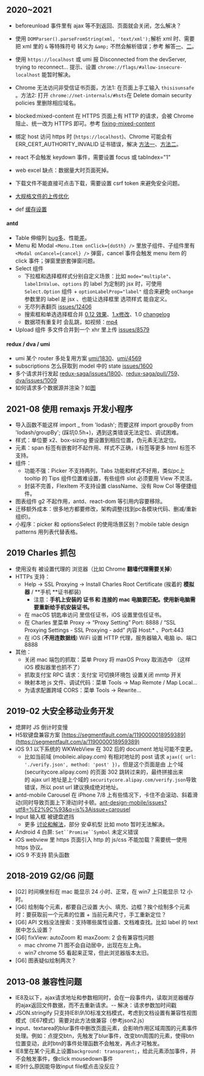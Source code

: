 

## 2020~2021

- beforeunload 事件里有 ajax 等不到返回、页面就会关闭，怎么解决？
- 使用 `DOMParser().parseFromString(xml, 'text/xml');`解析 xml 时、需要把 xml 里的 `&` 等特殊符号 转义为 `&amp;` 不然会解析错误；参考 解答[一](https://stackoverflow.com/questions/17423495/how-to-solve-ampersand-conversion-issue-in-xml)、[二](https://stackoverflow.com/questions/11555890/how-to-parse-xml-with-special-character-specifically-for-ampersand)。
- 使用 `https://localhost` 或 umi 报 Disconnected from the devServer, trying to reconnect... 提示、设置 `chrome://flags/#allow-insecure-localhost` 能暂时解决。
- Chrome 无法访问非受信证书页面，方法1: 在页面上手工输入 `thisisunsafe` 。方法2: 打开 `chrome://net-internals/#hsts`在 Delete domain security policies 里删除相应域名。
- blocked:mixed-content 在 HTTPS 页面上有 HTTP 的请求，会被 Chrome 阻止、统一改为 HTTPS 即可。参考 [fixing-mixed-content](https://developers.google.com/web/fundamentals/security/prevent-mixed-content/fixing-mixed-content?hl=zh-cn)
- 绑定 host 访问 https 时 (`https://localhost`)、Chrome 可能会有 ERR_CERT_AUTHORITY_INVALID 证书错误，解决 [方法一](https://segmentfault.com/a/1190000021843971)、[方法二](https://blog.csdn.net/xujing19920814/article/details/53966948)。


- react 不会触发 keydown 事件，需要设置 focus 或 tabIndex="1"
- web excel 缺点：数据量大时页面死掉。
- 下载文件不能直接可点击下载，需要设置 csrf token 来避免安全问题。
- [大规格文件的上传优化](https://aotu.io/notes/2020/05/12/file-upload/index.html)
- def [缓存设置](https://work.def.alibaba-inc.com/doc/assets_header#5qC85byP)


#### antd

- Table 伸缩列 [bug多](https://github.com/ant-design/ant-design/commit/84c65582c71c66df9744177d337cfd3d4ce1a713)、性能[差](https://github.com/ant-design/ant-design/issues/28214)。
- Menu 和 Modal `<Menu.Item onClick={doSth} />` 里放子组件、子组件里有 `<Modal onCancel={cancel} />` 弹窗，cancel 事件会触发 menu item 的 click 事件；弹窗里嵌套弹窗问题。
- Select 组件
   - 下拉框和选择框样式分别自定义场景：比如 `mode="multiple"`、`labelInValue`、`options` 的 label 为定制的 jsx 时，可使用 `Select.Option` 组件 + `optionLabelProp="label"` 组合来避免 `onChange` 参数里的 label 是 jsx 、也能让选择框里 选项样式 能自定义。
   - 无尽列表翻页 [issues/12406](https://github.com/ant-design/ant-design/issues/12406)
   - 搜索框和单选选择框合并 [0.12 效果](https://012x.ant.design/components/select/#demo-search)、[1.x修改](https://github.com/ant-design/ant-design/issues/1390)、1.0 [changelog](https://github.com/ant-design/ant-design/issues/1050)
   - 数据项有重复时 会乱跳，如视频：[mp4](https://gw.alipayobjects.com/os/rmsportal/GxGqYTHnIXRioQTbtkok.mp4)
- Upload 组件 多文件合并到一个 xhr 里上传 [issues/8579](https://github.com/ant-design/ant-design/issues/8579)

#### redux / dva / umi

- umi 某个 router 多处复用方案 [umi/1830](https://github.com/umijs/umi/issues/1830)、[umi/4569](https://github.com/umijs/umi/issues/4569)
- subscriptions 怎么获取到 model 中的 state [issues/1600](https://github.com/dvajs/dva/issues/1600)
- 多个请求并行发起 [redux-saga/issues/1800](https://github.com/redux-saga/redux-saga/issues/1800)、[redux-saga/pull/759](https://github.com/redux-saga/redux-saga/pull/759)、[dva/issues/1009](https://github.com/dvajs/dva/issues/1009)
- 如何请求多个数据源并渲染？如[图](https://img.alicdn.com/imgextra/i4/O1CN0150J8CS26jHFosJFF4_!!6000000007697-2-tps-476-266.png)


## 2021-08 使用 remaxjs 开发小程序
- 导入函数不能这样 import _ from 'lodash'; 而要这样 import groupBy from 'lodash/groupBy'; (踩坑0.5h+)，遇到这类错误无法定位、调试困难。
- 样式：单位要 x2、box-sizing 要设置到相应位置，伪元素无法定位。
- 元素：span 标签有嵌套时不起作用、样式不正确，i 标签等更多 html 标签不支持。
- 组件：
   - 功能不强：Picker 不支持两列，Tabs 功能和样式不好用，类似pc上 tooltip 的 Tips 组件位置难设置，有些组件 slot 必须要用 View 不灵活。
   - 封装不完善，FlexItem 不支持设置 className、没有 Row Col 等便捷组件。
- 图表组件 g2 不起作用，antd、react-dom 等引用内容要移除。
- 迁移额外成本：很多地方都要修改，架构调整(找到pc各模块代码、删减/重新组织)。
- 小程序：picker 和 optionsSelect 的使用场景区别？mobile table design patterns 用列表代替表格。


## 2019 Charles 抓包
- 使用没有 被设置代理的 浏览器（比如 Chrome **翻墙代理需要关掉**）
- HTTPs 支持：
   - Help -> SSL Proxying -> Install Charles Root Certificate (挨着的 **模拟器** / **手机 **证书都装)
      - 注意：**手机上安装的 证书 和 连接的 mac 电脑要匹配。使用新电脑需要重新给手机安装证书。**
   - 在 macOS 钥匙串访问 里信任证书，iOS 设置里信任证书。
   - 在 Charles 里菜单 Proxy -> “Proxy Setting” Port: 8888 / “SSL Proxying Settings - SSL Proxying - add” 内容 Host:* 、Port:443
   - 在 iOS (**不用连数据线**) WiFi 设置 HTTP 代理，服务器输入 电脑 ip、端口 8888
- 其他：
   - 关闭 mac 端包的抓取：菜单 Proxy 将 maxOS Proxy 取消选中 （这样 iOS 模拟器里也抓不了）
   - 抓取支付宝 RPC 请求：支付宝 可切换环境包 设置关闭 mmtp 开关
   - 映射本地 js 文件、调试代码：菜单 Tools -> Map Remote / Map Local…
   - 为请求配置跨域 CORS：菜单 Tools -> Rewrite...


## 2019-02 大安全移动业务开发
- 熄屏时 JS 倒计时变慢 
- H5软键盘兼容方案 [https://segmentfault.com/a/1190000018959389](https://segmentfault.com/a/1190000018959389)
- iOS 9.1 以下系统的 WKWebView 在 302 后的 document 地址可能不变更。
   - 比如当前域 (mobileic.alipay.com) 有相对地址的 post 请求 `ajax({ url: './verify.json', method: 'post' })`，但是这个页面是由 上个域 (securitycore.alipay.com) 的页面 302 跳转过来的，最终拼接出来的 ajax url 地址是上个域的 `securitycore.alipay.com/verify.json`导致错误，所以 post url 建议换成绝对地址。
- antd-mobile Carousel 在 iPhone 7/8 上有些情况下，卡住不会滚动、斜着滑动(同时导致页面上下滑动)时卡顿。[ant-design-mobile/issues?utf8=%E2%9C%93&q=is%3Aissue+carousel](https://github.com/ant-design/ant-design-mobile/issues?utf8=%E2%9C%93&q=is%3Aissue+carousel)
- Input 输入框 被键盘遮挡
   - 更多 [讨论和解法](https://juejin.im/post/59d74afe5188257e8267b03f)，部分 安卓机型 比如 moto 暂时无法解决。
- Android 4 白屏: `Set``Promise``Symbol` 未定义错误
- iOS webview 里 https 页面引入 http 的 js/css 不能加载？需要统一使用 https 协议。
- iOS 9 不支持 箭头函数


## 2018-2019 G2/G6 问题

- [G2] 时间横坐标在 mac 能显示 24 小时、正常，在 win7 上只能显示 12 小时。
- [G6] 绘制每个元素，都要自己设置 大小、填充、边框？挨个绘制多个元素时：要获取前一个元素的位置 + 当前元素尺寸，手工重新定位？
- [G6] API 文档没法搜索：支持哪些属性设置、文档难查找。比如 label 的 text 居中怎么设置？
- [G6] fixView: autoZoom 和 maxZoom: 2 会有兼容性问题
   - mac chrome 71 图不会自动居中，出现在左上角。
   - win7 chrome 55 看起来正常，但此浏览器版本太旧。
- [G6] 图表疑似绘制两次？


## 2013-08 兼容性问题
- IE8及以下，ajax请求地址和参数相同时，会在一段事件内，读取浏览器缓存的ajax返回文件数据，而不去重新请求。-- 解决：请求参数加时间戳  
- JSON.stringify 只支持IE8\9\10标准文档模式，考虑到文档设置有兼容性视图模式（IE67模式）需要对此方法做兼容（参考json2.js）  
- input、textarea的blur事件中删改页面元素，会影响作用区域周围的元素事件处理。例如：点提交btn，先触发了blur事件，改变btn周围的元素，使得btn位置变动，此时btn的事件处理函数不会触发，再点才可触发。
- IE8里在某个元素上设置`background: transparent;`，给此元素添加事件，并不会触发事件，像click mousedown事件
- IE9什么原因能导致input file框点击没反应？
